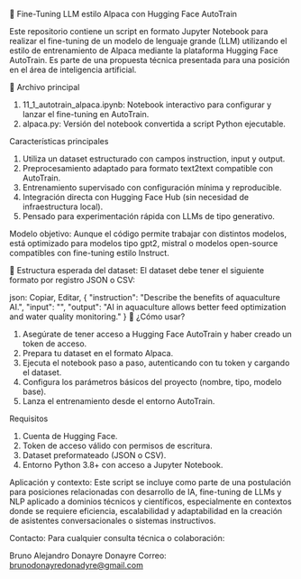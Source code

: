 🦙 Fine-Tuning LLM estilo Alpaca con Hugging Face AutoTrain

Este repositorio contiene un script en formato Jupyter Notebook para realizar el fine-tuning de un modelo de lenguaje grande (LLM) utilizando el estilo de entrenamiento de Alpaca mediante la plataforma Hugging Face AutoTrain. Es parte de una propuesta técnica presentada para una posición en el área de inteligencia artificial.

📄 Archivo principal
1) 11_1_autotrain_alpaca.ipynb: Notebook interactivo para configurar y lanzar el fine-tuning en AutoTrain.
2) alpaca.py: Versión del notebook convertida a script Python ejecutable.

Características principales
  1. Utiliza un dataset estructurado con campos instruction, input y output.
  2. Preprocesamiento adaptado para formato text2text compatible con AutoTrain.
  3. Entrenamiento supervisado con configuración mínima y reproducible.
  4. Integración directa con Hugging Face Hub (sin necesidad de infraestructura local).
  5. Pensado para experimentación rápida con LLMs de tipo generativo.

Modelo objetivo: 
Aunque el código permite trabajar con distintos modelos, está optimizado para modelos tipo gpt2, mistral o modelos open-source compatibles con fine-tuning estilo Instruct.

📂 Estructura esperada del dataset: 
El dataset debe tener el siguiente formato por registro JSON o CSV:

json: 
Copiar,
Editar,
{
  "instruction": "Describe the benefits of aquaculture AI.",
  "input": "",
  "output": "AI in aquaculture allows better feed optimization and water quality monitoring."
}
🚀 ¿Cómo usar?
1. Asegúrate de tener acceso a Hugging Face AutoTrain y haber creado un token de acceso.
2. Prepara tu dataset en el formato Alpaca.
3. Ejecuta el notebook paso a paso, autenticando con tu token y cargando el dataset.
4. Configura los parámetros básicos del proyecto (nombre, tipo, modelo base).
5. Lanza el entrenamiento desde el entorno AutoTrain.

Requisitos
1. Cuenta de Hugging Face.
2. Token de acceso válido con permisos de escritura.
3. Dataset preformateado (JSON o CSV).
4. Entorno Python 3.8+ con acceso a Jupyter Notebook.

Aplicación y contexto:
Este script se incluye como parte de una postulación para posiciones relacionadas con desarrollo de IA, fine-tuning de LLMs y NLP aplicado a dominios técnicos y científicos, especialmente en contextos donde se requiere eficiencia, escalabilidad y adaptabilidad en la creación de asistentes conversacionales o sistemas instructivos.

Contacto: 
Para cualquier consulta técnica o colaboración:

Bruno Alejandro Donayre Donayre
Correo: brunodonayredonadyre@gmail.com


